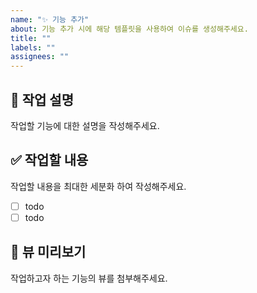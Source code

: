 ```yaml
---
name: "✨ 기능 추가"
about: 기능 추가 시에 해당 템플릿을 사용하여 이슈를 생성해주세요.
title: ""
labels: ""
assignees: ""
---
```


## 📄 작업 설명
작업할 기능에 대한 설명을 작성해주세요.

## ✅ 작업할 내용
작업할 내용을 최대한 세분화 하여 작성해주세요.
- [ ] todo
- [ ] todo

## 🎨 뷰 미리보기
작업하고자 하는 기능의 뷰를 첨부해주세요.